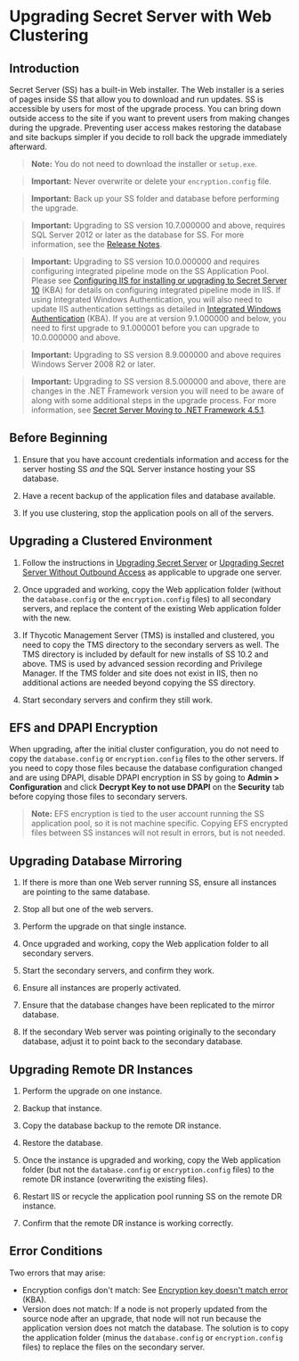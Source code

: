 [title]: # (Upgrading Secret Server with Web Clustering)
[tags]: # (Setup, Upgrade, Web cluster)
[priority]: # (1000)

# Upgrading Secret Server with Web Clustering

## Introduction

Secret Server (SS) has a built-in Web installer. The Web installer is a series of pages inside SS that allow you to download and run updates. SS is accessible by users for most of the upgrade process. You can bring down outside access to the site if you want to prevent users from making changes during the upgrade. Preventing user access makes restoring the database and site backups simpler if you decide to roll back the upgrade immediately afterward.

> **Note:** You do not need to download the installer or `setup.exe`.

> **Important:** Never overwrite or delete your `encryption.config` file.

> **Important:** Back up your SS folder and database before performing the upgrade.

> **Important:** Upgrading to SS version 10.7.000000 and above, requires SQL Server 2012 or later as the database for SS. For more information, see the [Release Notes](../../release-notes/index.md).

> **Important:** Upgrading to SS version 10.0.000000 and requires configuring integrated pipeline mode on the SS Application Pool. Please see [Configuring IIS for installing or upgrading to Secret Server 10](http://updates.thycotic.net/link.ashx?IisPiplineIntegratedKnowledgeBase) (KBA) for details on configuring integrated pipeline mode in IIS. If using Integrated Windows Authentication, you will also need to update IIS authentication settings as detailed in  [Integrated Windows Authentication](https://thycotic.force.com/support/s/article/Setting-Up-Integrated-Windows-Authentication-in-Secret-Server-10-0) (KBA). If you are at version 9.1.000000 and below, you need to first upgrade to 9.1.000001 before you can upgrade to 10.0.000000 and above.

> **Important:** Upgrading to SS version 8.9.000000 and above requires Windows Server 2008 R2 or later.

> **Important:** Upgrading to SS version 8.5.000000 and above, there are changes in the .NET Framework version you will need to be aware of along with some additional steps in the upgrade process. For more information, see [Secret Server Moving to .NET Framework 4.5.1](http://support.thycotic.com/KB/a388/secret-server-moving-to-net-framework-451.aspx).

## Before Beginning

1. Ensure that you have account credentials information and access for the server hosting SS *and* the SQL Server instance hosting your SS database.

1. Have a recent backup of the application files and database available.

1. If you use clustering, stop the application pools on all of the servers.

## Upgrading a Clustered Environment

1. Follow the instructions in [Upgrading Secret Server](../upgrading-secret-server/index.md) or [Upgrading Secret Server Without Outbound Access](../upgrading-without-outbound-access/index.md) as applicable to upgrade one server.

1. Once upgraded and working, copy the Web application folder (without the `database.config` or the `encryption.config` files) to all secondary servers, and replace the content of the existing Web application folder with the new.

1. If Thycotic Management Server (TMS) is installed and clustered, you need to copy the TMS directory to the secondary servers as well. The TMS directory is included by default for new installs of SS 10.2 and above. TMS is used by advanced session recording and Privilege Manager. If the TMS folder and site does not exist in IIS, then no additional actions are needed beyond copying the SS directory.

1. Start secondary servers and confirm they still work.

## EFS and DPAPI Encryption

When upgrading, after the initial cluster configuration, you do not need to copy the `database.config` or `encryption.config` files to the other servers. If you need to copy those files because the database configuration changed and are using DPAPI, disable DPAPI encryption in SS by going to **Admin \> Configuration** and click **Decrypt Key to not use DPAPI** on the **Security** tab before copying those files to secondary servers.

> **Note:** EFS encryption is tied to the user account running the SS application pool, so it is not machine specific. Copying EFS encrypted files between SS instances will not result in errors, but is not needed.

## Upgrading Database Mirroring

1. If there is more than one Web server running SS, ensure all instances are pointing to the same database.

1. Stop all but one of the web servers.

1. Perform the upgrade on that single instance.

1. Once upgraded and working, copy the Web application folder to all secondary servers.

1. Start the secondary servers, and confirm they work.

1. Ensure all instances are properly activated.

1. Ensure that the database changes have been replicated to the mirror database.

1. If the secondary Web server was pointing originally to the secondary database, adjust it to point back to the secondary database.

## Upgrading Remote DR Instances

1. Perform the upgrade on one instance.

1. Backup that instance.

1. Copy the database backup to the remote DR instance.

1. Restore the database.

1. Once the instance is upgraded and working, copy the Web application folder (but not the `database.config` or `encryption.config` files) to the remote DR instance (overwriting the existing files).

1. Restart IIS or recycle the application pool running SS on the remote DR instance.

1. Confirm that the remote DR instance is working correctly.

## Error Conditions

 Two errors that may arise:

- Encryption configs don't match: See [Encryption key doesn't match error](https://thycotic.force.com/support/s/article/Encryption-key-doesnt-match-error?r=3&ui-force-components-controllers-recordGlobalValueProvider.RecordGvp.getRecord=1) (KBA).
- Version does not match: If a node is not properly updated from the source node after an upgrade, that node will not run because the application version does not match the database. The solution is to copy the application folder (minus the `database.config` or `encryption.config` files) to replace the files on the secondary server.

